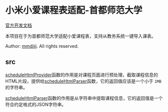 # 小米小爱课程表适配-首都师范大学

[官方开发文档](https://ldtu0m3md0.feishu.cn/docs/doccnhZPl8KnswEthRXUz8ivnhb)

本项目在于为首都师范大学适配小爱课程表，支持从教务系统一键导入课表。

Author: [mmdjiji](https://mmdjiji.com). All rights reserved.

## src
[scheduleHtmlProvider](src/scheduleHtmlProvider.js)函数的作用是对课程页面进行预处理，截取课程信息的HTML片段，提供给[scheduleHtmlParser](src/scheduleHtmlParser.js)函数，它的返回值应该是一个小于 `1MB` 的字符串。

[scheduleHtmlParser](src/scheduleHtmlParser.js)函数的作用是从字符串中提取课程信息，它的返回值是一个符合约定格式的JSON字符串。